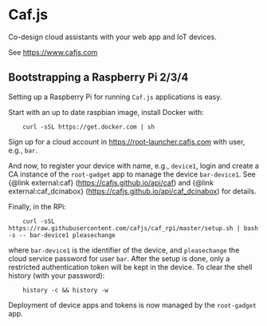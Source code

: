 # Caf.js

Co-design cloud assistants with your web app and IoT devices.

See https://www.cafjs.com

## Bootstrapping a Raspberry Pi 2/3/4

Setting up a Raspberry Pi for running `Caf.js` applications is easy.

Start with an up to date raspbian image, install Docker with:
```
    curl -sSL https://get.docker.com | sh
```
Sign up for a cloud account in https://root-launcher.cafjs.com with user, e.g., `bar`.

And now, to register your device with name, e.g., `device1`, login and create a CA instance of the `root-gadget` app to manage the device `bar-device1`. See  {@link external:caf} (https://cafjs.github.io/api/caf) and {@link external:caf_dcinabox} (https://cafjs.github.io/api/caf_dcinabox) for details.

Finally, in the RPi:
```
    curl -sSL  https://raw.githubusercontent.com/cafjs/caf_rpi/master/setup.sh | bash -s -- bar-device1 pleasechange
```
where `bar-device1` is the identifier of the  device, and `pleasechange` the cloud service password for user `bar`. After the setup is done, only a restricted authentication token will be kept in the device. To clear the shell history (with your password):
```
    history -c && history -w
```
Deployment of device apps and tokens is now managed by the `root-gadget` app.
